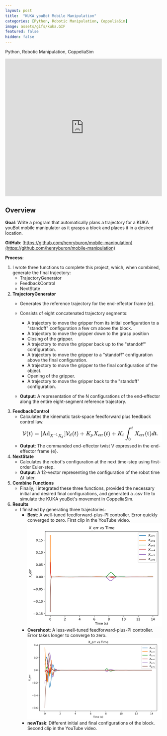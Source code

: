 ```yaml
---
layout: post
title:  "KUKA youBot Mobile Manipulation"
categories: [Python, Robotic Manipulation, CoppeliaSim]
image: assets/gifs/kuka.GIF
featured: false
hidden: false
---
```


Python, Robotic Manipulation, CoppeliaSim

<iframe width="100%" height="441" src="https://www.youtube.com/embed/ZHFO4J9itbI?si=82YA8ILq-O1_tx1X" title="YouTube video player" frameborder="0" allow="accelerometer; autoplay; clipboard-write; encrypted-media; gyroscope; picture-in-picture; web-share" allowfullscreen></iframe>

## Overview

**Goal**: Write a program that automatically plans a trajectory for a KUKA youBot mobile manipulator as it grasps a block and places it in a desired location.

**GitHub**: [https://github.com/henryburon/mobile-manipulation](https://github.com/henryburon/mobile-manipulation)

**Process**:

1. I wrote three functions to complete this project, which, when combined, generate the final trajectory: 
    * TrajectoryGenerator
    * FeedbackControl
    * NextState
2. **TrajectoryGenerator**
    * Generates the reference trajectory for the end-effector frame {e}.
    * Consists of eight concatenated trajectory segments:
        * A trajectory to move the gripper from its initial configuration to a "standoff" configuration a few cm above the block.
        * A trajectory to move the gripper down to the grasp position
        * Closing of the gripper.
        * A trajectory to move the gripper back up to the "standoff" configuration.
        * A trajectory to move the gripper to a "standoff" configuration above the final configuration.
        * A trajectory to move the gripper to the final configuration of the object.
        * Opening of the gripper.
        * A trajectory to move the gripper back to the "standoff" configuration.

    * **Output**: A representation of the N configurations of the end-effector along the entire eight-segment reference trajectory.
3. **FeedbackControl**
    * Calculates the kinematic task-space feedforward plus feedback control law.
    ![Feedback Control](/assets/images/feedback_control.png)
    * **Output**: The commanded end-effector twist V expressed in the end-effector frame {e}.
4. **NextState**
    * Calculates the robot's configuration at the next time-step using first-order Euler-step.
    * **Output**: A 12-vector representing the configuration of the robot time &Delta;t later.
5. **Combine Functions**
    * Finally, I integrated these three functions, provided the necessary initial and desired final configurations, and generated a .csv file to simulate the KUKA youBot's movement in CoppeliaSim.
6. **Results**
    * I finished by generating three trajectories:
        * **Best**: A well-tuned feedforward-plus-PI controller. Error quickly converged to zero. First clip in the YouTube video.
        ![Best Run](/assets/images/best_run.png)
        * **Overshoot**: A less-well-tuned feedforward-plus-PI controller. Error takes longer to converge to zero.
        ![Overshoot Run](/assets/images/overshoot_run.png)
        * **newTask**: Different initial and final configurations of the block. Second clip in the YouTube video.